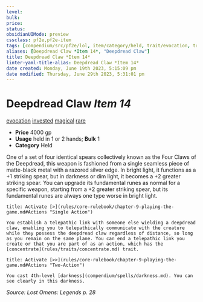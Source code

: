 ```yaml
---
level:
bulk:
price:
status:
obsidianUIMode: preview
cssclass: pf2e,pf2e-item
tags: [compendium/src/pf2e/lol, item/category/held, trait/evocation, trait/invested, trait/magical, trait/rare]
aliases: [Deepdread Claw *Item 14*, "Deepdread Claw"]
title: Deepdread Claw *Item 14*
linter-yaml-title-alias: Deepdread Claw *Item 14*
date created: Monday, June 19th 2023, 5:15:09 pm
date modified: Thursday, June 29th 2023, 5:31:01 pm
---
```


# Deepdread Claw *Item 14*

[evocation](rules/traits/evocation.md) [invested](rules/traits/invested.md) [magical](rules/traits/magical.md) [rare](rules/traits/rare.md)  

- **Price** 4000 gp
- **Usage** held in 1 or 2 hands; **Bulk** 1
- **Category** Held

One of a set of four identical spears collectively known as the Four Claws of the Deepdread, this weapon is fashioned from a single seamless piece of matte-black metal with a razored silver edge. In bright light, it functions as a +1 striking spear, but in darkness or dim light, it becomes a +2 greater striking spear. You can upgrade its fundamental runes as normal for a specific weapon, starting from a +2 greater striking spear, but its fundamental runes are always one type worse in bright light.

```ad-embed-ability
title: Activate [>](rules/core-rulebook/chapter-9-playing-the-game.md#Actions "Single Action")

You establish a telepathic link with someone else wielding a deepdread claw, enabling you to telepathically communicate with the creature while they possess the deepdread claw regardless of distance, so long as you remain on the same plane. You can end a telepathic link you create or that you are part of as an action, which has the [concentrate](rules/traits/concentrate.md) trait.
```

```ad-embed-ability
title: Activate [>>](rules/core-rulebook/chapter-9-playing-the-game.md#Actions "Two-Action")

You cast 4th-level [darkness](compendium/spells/darkness.md). You can see clearly in this darkness.
```

*Source: Lost Omens: Legends p. 28*
